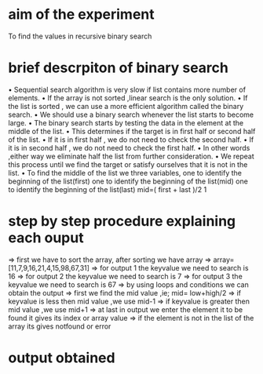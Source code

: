 # aim of the experiment
To find the values in recursive binary search
# brief descrpiton of binary search
• Sequential search algorithm is very slow if list contains more number of elements. • If the array is not sorted ,linear search is the only solution. • If the list is sorted , we can use a more efficient algorithm called the binary search. • We should use a binary search whenever the list starts to become large. • The binary search starts by testing the data in the element at the middle of the list. • This determines if the target is in first half or second half of the list. • If it is in first half , we do not need to check the second half. • If it is in second half , we do not need to check the first half. • In other words ,either way we eliminate half the list from further consideration. • We repeat this process until we find the target or satisfy ourselves that it is not in the list. • To find the middle of the list we three variables, one to identify the beginning of the list(first) one to identify the beginning of the list(mid) one to identify the beginning of the list(last) mid=( first + last )/2 1
# step by step procedure explaining each ouput
=> first we have to sort the array, after sorting we have array => array= [11,7,9,16,21,4,15,98,67,31] => for output 1 the keyvalue we need to search is 16 => for output 2 the keyvalue we need to search is 7 => for output 3 the keyvalue we need to search is 67 => by using loops and conditions we can obtain the output => first we find the mid value ,ie; mid= low+high/2 => if keyvalue is less then mid value ,we use mid-1 => if keyvalue is greater then mid value ,we use mid+1 => at last in output we enter the element it to be found it gives its index or array value => if the element is not in the list of the array its gives notfound or error
# output obtained
